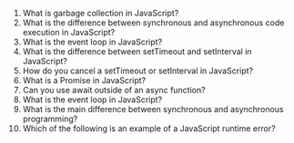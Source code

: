 1. What is garbage collection in JavaScript?
2. What is the difference between synchronous and asynchronous code execution in JavaScript?
3. What is the event loop in JavaScript?
4. What is the difference between setTimeout and setInterval in JavaScript?
5. How do you cancel a setTimeout or setInterval in JavaScript?
6. What is a Promise in JavaScript?
7. Can you use await outside of an async function?
8. What is the event loop in JavaScript?
9. What is the main difference between synchronous and asynchronous programming?
10. Which of the following is an example of a JavaScript runtime error?
